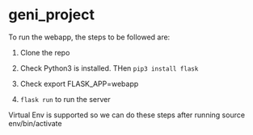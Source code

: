 # geni_project

To run the webapp, the steps to be followed are: 

1) Clone the repo

2) Check Python3 is installed. THen `pip3 install flask`

3) Check  export FLASK_APP=webapp 

4) `flask run` to run the server 


Virtual Env is supported so we can do these steps after running source env/bin/activate
